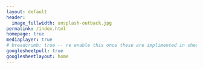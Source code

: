 ```yaml
---
layout: default
header:
  image_fullwidth: unsplash-outback.jpg
permalink: /index.html
homepage: true
mediaplayer: true
# breadcrumb: true -- re enable this once these are implimented in sheets
googlesheetpull: true
googlesheetlayout: home
---
```


<div class="row t30 b30">
    <div class="editor large-12 columns" style="display: none">
        <div id="authorize-div" style="display: none">
            <div class="large-12 columns">
                <button style="width:100%" class="note button radius" id="authorize-button" onclick="handleAuthClick(event)">
                    CLICK ME <br>
                    Before you can edit this page you need to authorise this
                    website to edit your personal Google Sheets with a Google 
                    account that has been given access to the website 
                    spreadsheet.
                </button>
            </div>
        </div>
        <div id="editor-div" style="display: none">
            <div class="large-12 columns">
                <textarea style="height:250" class="page_editor"></textarea>
            </div>
        </div>
        <div id="noaccess-div" style="display: none">
            <div data-alert class="alert-box info radius">
                When attempting to edit the website spreadsheet at 
                <a href="https://docs.google.com/spreadsheets/d/{{ site.google_sheet_id }}/edit">
                    https://docs.google.com/spreadsheets/d/{{ site.google_sheet_id }}/edit
                </a>
                an error was returned. Does the signed in Google account have 
                the permission to edit that spreadsheet? If not and you believe
                you should please <a href="/?page=aboutus-contact">contact us</a>.
            </div>
        </div>
    </div>
</div>

<div class="google-sheet-layout"></div>
